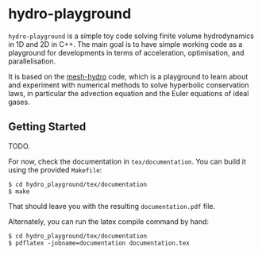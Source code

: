 hydro-playground
================


`hydro-playground` is a simple toy code solving finite volume hydrodynamics in
1D and 2D in C++. The main goal is to have simple working code as a playground
for developments in terms of acceleration, optimisation, and parallelisation.


It is based on the [mesh-hydro](https://github.com/mladenivkovic/mesh-hydro)
code, which is a playground to learn about and experiment with numerical methods
to solve hyperbolic conservation laws, in particular the advection equation and
the Euler equations of ideal gases.


Getting Started
---------------

TODO.

For now, check the documentation in `tex/documentation`. You can build it using
the provided `Makefile`:

```
$ cd hydro_playground/tex/documentation
$ make
```

That should leave you with the resulting `documentation.pdf` file.

Alternately, you can run the latex compile command by hand:

```
$ cd hydro_playground/tex/documentation
$ pdflatex -jobname=documentation documentation.tex
```


